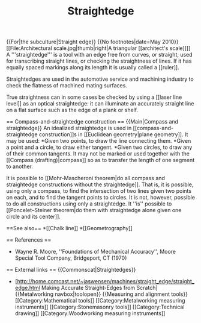 ﻿---
lastrevid: 640751514
pageid: 147854
canonicalurl: http://en.wikipedia.org/wiki/Straightedge
title: Straightedge
editurl: http://en.wikipedia.org/w/index.php?title=Straightedge&action=edit
length: 2315
contentmodel: wikitext
pagelanguage: en
touched: 2015-01-31T22:31:41Z
ns: 0
fullurl: http://en.wikipedia.org/wiki/Straightedge
---

{{For|the subculture|Straight edge}}
{{No footnotes|date=May 2010}}
[[File:Architectural scale.jpg|thumb|right|A triangular [[architect's scale]]]]
A '''straightedge''' is a tool with an edge free from curves, or straight, used for transcribing straight lines, or checking the straightness of lines. If it has equally spaced markings along its length it is usually called a [[ruler]].

Straightedges are used in the automotive service and machining industry to check the flatness of machined mating surfaces.

True straightness can in some cases be checked by using a [[laser line level]] as an optical straightedge: it can illuminate an accurately straight line on a flat surface such as the edge of a plank or shelf.

== Compass-and-straightedge construction ==
{{Main|Compass and straightedge}}
An idealized straightedge is used in [[compass-and-straightedge construction]]s in [[Euclidean geometry|plane geometry]]. 
It may be used:
*Given two points, to draw the line connecting them.
*Given a point and a circle, to draw either tangent.
*Given two circles, to draw any of their common tangents.
It may not be marked or used together with the [[Compass (drafting)|compass]] so as to transfer the length of one segment to another.

It is possible to [[Mohr-Mascheroni theorem|do all compass and straightedge constructions without the straightedge]]. That is, it is possible, using only a compass, to find the intersection of two lines given two points on each, and to find the tangent points to circles. It is not, however, possible to do all constructions using only a straightedge. It ''is'' possible to [[Poncelet–Steiner theorem|do them with straightedge alone given one circle and its center]].

==See also==
*[[Chalk line]]
*[[Geometrography]]

== References ==
* Wayne R. Moore, ''Foundations of Mechanical Accuracy'', Moore Special Tool Company, Bridgeport, CT (1970)

== External links ==
{{Commonscat|Straightedges}}
* [http://home.comcast.net/~jaswensen/machines/straight_edge/straight_edge.html Making Accurate Straight-Edges from Scratch] 
{{Metalworking navbox|toolopen}}
{{Measuring and alignment tools}}
[[Category:Mathematical tools]]
[[Category:Metalworking measuring instruments]]
[[Category:Stonemasonry tools]]
[[Category:Technical drawing]]
[[Category:Woodworking measuring instruments]]